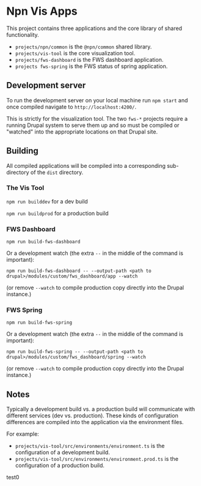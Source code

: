 # Npn Vis Apps

This project contains three applications and the core library of shared functionality.

- `projects/npn/common` is the `@npn/common` shared library.
- `projects/vis-tool` is the core visualization tool.
- `projects/fws-dashboard` is the FWS dashboard application.
- `projects fws-spring` is the FWS status of spring application.

## Development server

To run the development server on your local machine run `npm start` and once compiled navigate to `http://localhost:4200/`.

This is strictly for the visualization tool.  The two `fws-*` projects require a running Drupal system to serve them up and so must be compiled or "watched" into the appropriate locations on that Drupal site.

## Building

All compiled applications will be compiled into a corresponding sub-directory of the `dist` directory.

### The Vis Tool

`npm run builddev` for a dev build

`npm run buildprod` for a production build

### FWS Dashboard

`npm run build-fws-dashboard`

Or a development watch (the extra `--` in the middle of the command is important):

`npm run build-fws-dashboard -- --output-path <path to drupal>/modules/custom/fws_dashboard/app --watch`

(or remove `--watch` to compile production copy directly into the Drupal instance.)

### FWS Spring

`npm run build-fws-spring`

Or a development watch (the extra `--` in the middle of the command is important):

`npm run build-fws-spring -- --output-path <path to drupal>/modules/custom/fws_dashboard/spring --watch`

(or remove `--watch` to compile production copy directly into the Drupal instance.)

## Notes

Typically a development build vs. a production build will communicate with different services (dev vs. production).  These kinds of configuration differences are compiled into the application via the environment files.

For example:
- `projects/vis-tool/src/environments/environment.ts` is the configuration of a development build.
- `projects/vis-tool/src/environments/environment.prod.ts` is the configuration of a production build.

test0
